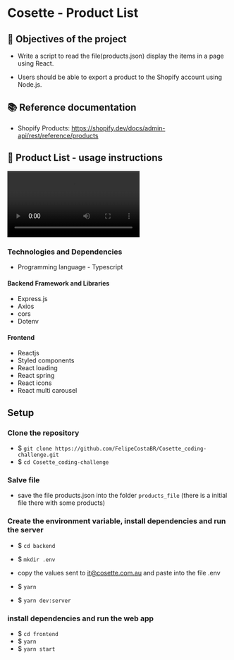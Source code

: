 # Cosette - Product List

## :pushpin: Objectives of the project

* Write a script to read the file(products.json) display the items in a page using React.

* Users should be able to export a product to the Shopify account using Node.js.


## :books: Reference documentation

* Shopify Products: https://shopify.dev/docs/admin-api/rest/reference/products


## :camera_flash: Product List - usage instructions


![Job Board gif](/cosette_app.mov "app")


### Technologies and Dependencies
* Programming language - Typescript

#### Backend Framework and Libraries

* Express.js
* Axios
* cors
* Dotenv

#### Frontend
* Reactjs
* Styled components
* React loading
* React spring
* React icons
* React multi carousel


## Setup

### Clone the repository
* $ `git clone https://github.com/FelipeCostaBR/Cosette_coding-challenge.git`
* $ `cd Cosette_coding-challenge`
   
### Salve file
* save the file products.json into the folder `products_file` (there is a initial file there with some products)


### Create the environment variable, install dependencies and run the server
* $ `cd backend`
* $ `mkdir .env`
* copy the values sent to it@cosette.com.au and paste into the file .env 

* $ `yarn`
* $ `yarn dev:server`

### install dependencies and run the web app
* $ `cd frontend`
* $ `yarn`
* $ `yarn start`

